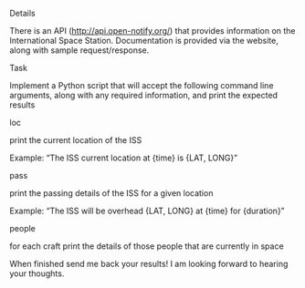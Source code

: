 Details

There is an API (http://api.open-notify.org/) that provides information on the
International Space Station. Documentation is provided via the website, along
with sample request/response.

Task

Implement a Python script that will accept the following command line arguments,
along with any required information, and print the expected results

loc

print the current location of the ISS

Example: “The ISS current location at {time} is {LAT, LONG}”

pass

print the passing details of the ISS for a given location

Example: “The ISS will be overhead {LAT, LONG} at {time} for {duration}”

people

for each craft print the details of those people that are currently in space



When finished send me back your results! I am looking forward to hearing your
thoughts.
